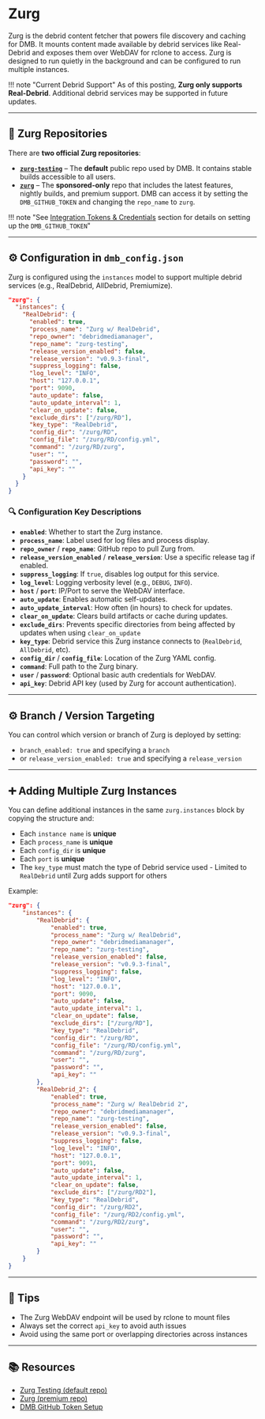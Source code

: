 # Zurg

Zurg is the debrid content fetcher that powers file discovery and caching for DMB. It mounts content made available by debrid services like Real-Debrid and exposes them over WebDAV for rclone to access. Zurg is designed to run quietly in the background and can be configured to run multiple instances.

!!! note "Current Debrid Support"
    As of this posting, **Zurg only supports Real-Debrid**. Additional debrid services may be supported in future updates.

---

## 🔀 Zurg Repositories

There are **two official Zurg repositories**:

- **[`zurg-testing`](https://github.com/debridmediamanager/zurg-testing)** – The **default** public repo used by DMB. It contains stable builds accessible to all users.
- **[`zurg`](https://github.com/debridmediamanager/zurg)** – The **sponsored-only** repo that includes the latest features, nightly builds, and premium support. DMB can access it by setting the `DMB_GITHUB_TOKEN` and changing the `repo_name` to `zurg`.

!!! note "See [Integration Tokens & Credentials](../../features/configuration/#-integration-tokens--credentials) section for details on setting up the `DMB_GITHUB_TOKEN`"

---

## ⚙️ Configuration in `dmb_config.json`

Zurg is configured using the `instances` model to support multiple debrid services (e.g., RealDebrid, AllDebrid, Premiumize).

```json
"zurg": {
  "instances": {
    "RealDebrid": {
      "enabled": true,
      "process_name": "Zurg w/ RealDebrid",
      "repo_owner": "debridmediamanager",
      "repo_name": "zurg-testing",
      "release_version_enabled": false,
      "release_version": "v0.9.3-final",
      "suppress_logging": false,
      "log_level": "INFO",
      "host": "127.0.0.1",
      "port": 9090,
      "auto_update": false,
      "auto_update_interval": 1,
      "clear_on_update": false,
      "exclude_dirs": ["/zurg/RD"],
      "key_type": "RealDebrid",
      "config_dir": "/zurg/RD",
      "config_file": "/zurg/RD/config.yml",
      "command": "/zurg/RD/zurg",
      "user": "",
      "password": "",
      "api_key": ""
    }
  }
}
```

### 🔍 Configuration Key Descriptions

- **`enabled`**: Whether to start the Zurg instance.
- **`process_name`**: Label used for log files and process display.
- **`repo_owner`** / **`repo_name`**: GitHub repo to pull Zurg from.
- **`release_version_enabled`** / **`release_version`**: Use a specific release tag if enabled.
- **`suppress_logging`**: If `true`, disables log output for this service.
- **`log_level`**: Logging verbosity level (e.g., `DEBUG`, `INFO`).
- **`host`** / **`port`**: IP/Port to serve the WebDAV interface.
- **`auto_update`**: Enables automatic self-updates.
- **`auto_update_interval`**: How often (in hours) to check for updates.
- **`clear_on_update`**: Clears build artifacts or cache during updates.
- **`exclude_dirs`**: Prevents specific directories from being affected by updates when using `clear_on_update`
- **`key_type`**: Debrid service this Zurg instance connects to (`RealDebrid`, `AllDebrid`, etc).
- **`config_dir`** / **`config_file`**: Location of the Zurg YAML config.
- **`command`**: Full path to the Zurg binary.
- **`user`** / **`password`**: Optional basic auth credentials for WebDAV.
- **`api_key`**: Debrid API key (used by Zurg for account authentication).

---

## ⚙️ Branch / Version Targeting
You can control which version or branch of Zurg is deployed by setting:

- `branch_enabled: true` and specifying a `branch`
- or `release_version_enabled: true` and specifying a `release_version`

---

## ➕ Adding Multiple Zurg Instances

You can define additional instances in the same `zurg.instances` block by copying the structure and:

- Each `instance name` is **unique**
- Each `process_name` is **unique**
- Each `config_dir` is **unique**
- Each `port` is **unique**
- The `key_type` must match the type of Debrid service used - Limited to `RealDebrid` until Zurg adds support for others

Example:
```json
"zurg": {
    "instances": {
        "RealDebrid": {
            "enabled": true,
            "process_name": "Zurg w/ RealDebrid",
            "repo_owner": "debridmediamanager",
            "repo_name": "zurg-testing",
            "release_version_enabled": false,
            "release_version": "v0.9.3-final",
            "suppress_logging": false,
            "log_level": "INFO",
            "host": "127.0.0.1",
            "port": 9090,
            "auto_update": false,
            "auto_update_interval": 1,
            "clear_on_update": false,
            "exclude_dirs": ["/zurg/RD"],
            "key_type": "RealDebrid",
            "config_dir": "/zurg/RD",
            "config_file": "/zurg/RD/config.yml",
            "command": "/zurg/RD/zurg",
            "user": "",
            "password": "",
            "api_key": ""
        },
        "RealDebrid_2": {
            "enabled": true,
            "process_name": "Zurg w/ RealDebrid 2",
            "repo_owner": "debridmediamanager",
            "repo_name": "zurg-testing",
            "release_version_enabled": false,
            "release_version": "v0.9.3-final",
            "suppress_logging": false,
            "log_level": "INFO",
            "host": "127.0.0.1",
            "port": 9091,
            "auto_update": false,
            "auto_update_interval": 1,
            "clear_on_update": false,
            "exclude_dirs": ["/zurg/RD2"],
            "key_type": "RealDebrid",
            "config_dir": "/zurg/RD2",
            "config_file": "/zurg/RD2/config.yml",
            "command": "/zurg/RD2/zurg",
            "user": "",
            "password": "",
            "api_key": ""
        }            
    }
}    
```

---

## 🧠 Tips
- The Zurg WebDAV endpoint will be used by rclone to mount files
- Always set the correct `api_key` to avoid auth issues
- Avoid using the same port or overlapping directories across instances

---

## 📚 Resources
- [Zurg Testing (default repo)](https://github.com/debridmediamanager/zurg-testing)
- [Zurg (premium repo)](https://github.com/debridmediamanager/zurg)
- [DMB GitHub Token Setup](https://github.com/I-am-PUID-0/DMB#environment-variables)
